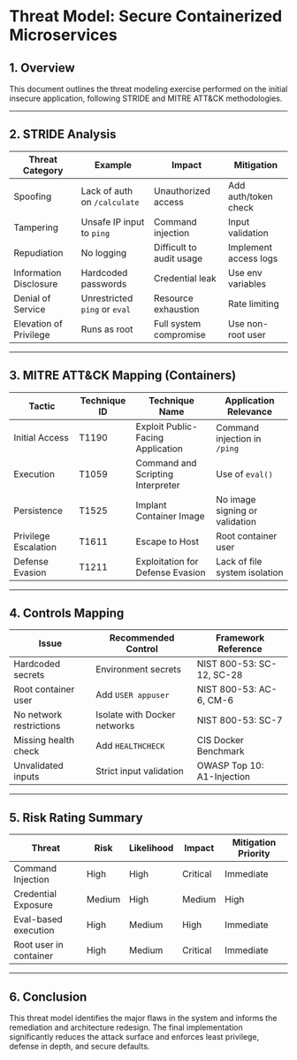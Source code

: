 # Threat Model: Secure Containerized Microservices

## 1. Overview
This document outlines the threat modeling exercise performed on the initial insecure application, following STRIDE and MITRE ATT&CK methodologies.

---

## 2. STRIDE Analysis

| Threat Category | Example | Impact | Mitigation |
|----------------|---------|--------|------------|
| Spoofing        | Lack of auth on `/calculate` | Unauthorized access | Add auth/token check |
| Tampering       | Unsafe IP input to `ping` | Command injection | Input validation |
| Repudiation     | No logging | Difficult to audit usage | Implement access logs |
| Information Disclosure | Hardcoded passwords | Credential leak | Use env variables |
| Denial of Service | Unrestricted `ping` or `eval` | Resource exhaustion | Rate limiting |
| Elevation of Privilege | Runs as root | Full system compromise | Use non-root user |

---

## 3. MITRE ATT&CK Mapping (Containers)

| Tactic         | Technique ID | Technique Name | Application Relevance |
|----------------|--------------|----------------|------------------------|
| Initial Access | T1190         | Exploit Public-Facing Application | Command injection in `/ping` |
| Execution      | T1059         | Command and Scripting Interpreter | Use of `eval()` |
| Persistence    | T1525         | Implant Container Image | No image signing or validation |
| Privilege Escalation | T1611  | Escape to Host | Root container user |
| Defense Evasion | T1211        | Exploitation for Defense Evasion | Lack of file system isolation |

---

## 4. Controls Mapping

| Issue | Recommended Control | Framework Reference |
|-------|---------------------|---------------------|
| Hardcoded secrets | Environment secrets | NIST 800-53: SC-12, SC-28 |
| Root container user | Add `USER appuser` | NIST 800-53: AC-6, CM-6 |
| No network restrictions | Isolate with Docker networks | NIST 800-53: SC-7 |
| Missing health check | Add `HEALTHCHECK` | CIS Docker Benchmark |
| Unvalidated inputs | Strict input validation | OWASP Top 10: A1-Injection |

---

## 5. Risk Rating Summary

| Threat | Risk | Likelihood | Impact | Mitigation Priority |
|--------|------|------------|--------|----------------------|
| Command Injection | High | High | Critical | Immediate |
| Credential Exposure | Medium | High | Medium | High |
| Eval-based execution | High | Medium | High | Immediate |
| Root user in container | High | Medium | Critical | Immediate |

---

## 6. Conclusion

This threat model identifies the major flaws in the system and informs the remediation and architecture redesign. The final implementation significantly reduces the attack surface and enforces least privilege, defense in depth, and secure defaults.

